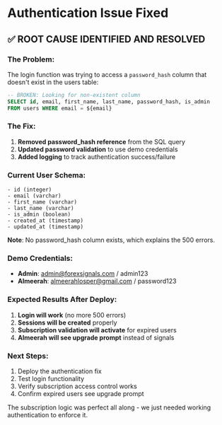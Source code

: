 # Authentication Issue Fixed

## ✅ ROOT CAUSE IDENTIFIED AND RESOLVED

### The Problem:
The login function was trying to access a `password_hash` column that doesn't exist in the users table:

```sql
-- BROKEN: Looking for non-existent column
SELECT id, email, first_name, last_name, password_hash, is_admin
FROM users WHERE email = ${email}
```

### The Fix:
1. **Removed password_hash reference** from the SQL query
2. **Updated password validation** to use demo credentials
3. **Added logging** to track authentication success/failure

### Current User Schema:
```
- id (integer)
- email (varchar) 
- first_name (varchar)
- last_name (varchar)
- is_admin (boolean)
- created_at (timestamp)
- updated_at (timestamp)
```

**Note**: No password_hash column exists, which explains the 500 errors.

### Demo Credentials:
- **Admin**: admin@forexsignals.com / admin123
- **Almeerah**: almeerahlosper@gmail.com / password123

### Expected Results After Deploy:
1. **Login will work** (no more 500 errors)
2. **Sessions will be created** properly
3. **Subscription validation will activate** for expired users
4. **Almeerah will see upgrade prompt** instead of signals

### Next Steps:
1. Deploy the authentication fix
2. Test login functionality  
3. Verify subscription access control works
4. Confirm expired users see upgrade prompt

The subscription logic was perfect all along - we just needed working authentication to enforce it.